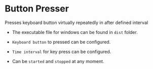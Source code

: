 # Button Presser

Presses keyboard button virtually repeatedly in after defined interval

- The executable file for windows can be found in ```dist``` folder.

- ```Keyboard button``` to pressed can be configured.

- ```Time interval``` for key press can be configured.

- Can be ```started``` and ```stopped``` at any moment.